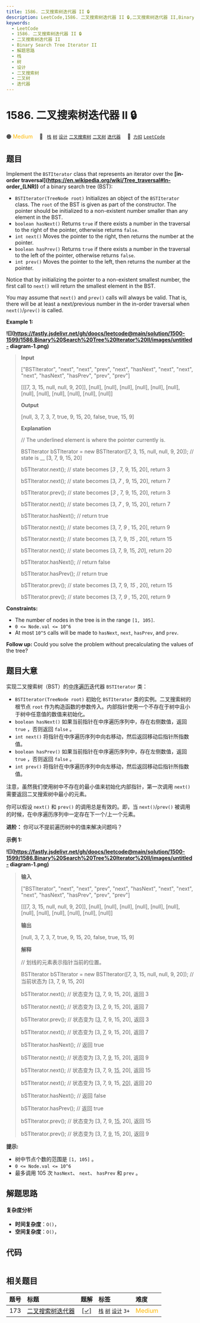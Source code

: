 ```yaml
---
title: 1586. 二叉搜索树迭代器 II 🔒
description: LeetCode,1586. 二叉搜索树迭代器 II 🔒,二叉搜索树迭代器 II,Binary Search Tree Iterator II,解题思路,栈,树,设计,二叉搜索树,二叉树,迭代器
keywords:
  - LeetCode
  - 1586. 二叉搜索树迭代器 II 🔒
  - 二叉搜索树迭代器 II
  - Binary Search Tree Iterator II
  - 解题思路
  - 栈
  - 树
  - 设计
  - 二叉搜索树
  - 二叉树
  - 迭代器
---
```


# 1586. 二叉搜索树迭代器 II 🔒

🟠 <font color=#ffb800>Medium</font>&emsp; 🔖&ensp; [`栈`](/tag/stack.md) [`树`](/tag/tree.md) [`设计`](/tag/design.md) [`二叉搜索树`](/tag/binary-search-tree.md) [`二叉树`](/tag/binary-tree.md) [`迭代器`](/tag/iterator.md)&emsp; 🔗&ensp;[`力扣`](https://leetcode.cn/problems/binary-search-tree-iterator-ii) [`LeetCode`](https://leetcode.com/problems/binary-search-tree-iterator-ii)

## 题目

Implement the `BSTIterator` class that represents an iterator over the **[in-
order traversal](https://en.wikipedia.org/wiki/Tree_traversal#In-
order_\(LNR\))** of a binary search tree (BST):

  * `BSTIterator(TreeNode root)` Initializes an object of the `BSTIterator` class. The `root` of the BST is given as part of the constructor. The pointer should be initialized to a non-existent number smaller than any element in the BST.
  * `boolean hasNext()` Returns `true` if there exists a number in the traversal to the right of the pointer, otherwise returns `false`.
  * `int next()` Moves the pointer to the right, then returns the number at the pointer.
  * `boolean hasPrev()` Returns `true` if there exists a number in the traversal to the left of the pointer, otherwise returns `false`.
  * `int prev()` Moves the pointer to the left, then returns the number at the pointer.

Notice that by initializing the pointer to a non-existent smallest number, the
first call to `next()` will return the smallest element in the BST.

You may assume that `next()` and `prev()` calls will always be valid. That is,
there will be at least a next/previous number in the in-order traversal when
`next()`/`prev()` is called.



**Example 1:**

**![](https://fastly.jsdelivr.net/gh/doocs/leetcode@main/solution/1500-1599/1586.Binary%20Search%20Tree%20Iterator%20II/images/untitled-
diagram-1.png)**

> 
> 
> 
> 
> 
> **Input**
> 
> ["BSTIterator", "next", "next", "prev", "next", "hasNext", "next", "next", "next", "hasNext", "hasPrev", "prev", "prev"]
> 
> [[[7, 3, 15, null, null, 9, 20]], [null], [null], [null], [null], [null], [null], [null], [null], [null], [null], [null], [null]]
> 
> **Output**
> 
> [null, 3, 7, 3, 7, true, 9, 15, 20, false, true, 15, 9]
> 
> 
> 
> **Explanation**
> 
> // The underlined element is where the pointer currently is.
> 
> BSTIterator bSTIterator = new BSTIterator([7, 3, 15, null, null, 9, 20]); // state is __ [3, 7, 9, 15, 20]
> 
> bSTIterator.next(); // state becomes [_3_ , 7, 9, 15, 20], return 3
> 
> bSTIterator.next(); // state becomes [3, _7_ , 9, 15, 20], return 7
> 
> bSTIterator.prev(); // state becomes [_3_ , 7, 9, 15, 20], return 3
> 
> bSTIterator.next(); // state becomes [3, _7_ , 9, 15, 20], return 7
> 
> bSTIterator.hasNext(); // return true
> 
> bSTIterator.next(); // state becomes [3, 7, _9_ , 15, 20], return 9
> 
> bSTIterator.next(); // state becomes [3, 7, 9, _15_ , 20], return 15
> 
> bSTIterator.next(); // state becomes [3, 7, 9, 15, _20_], return 20
> 
> bSTIterator.hasNext(); // return false
> 
> bSTIterator.hasPrev(); // return true
> 
> bSTIterator.prev(); // state becomes [3, 7, 9, _15_ , 20], return 15
> 
> bSTIterator.prev(); // state becomes [3, 7, _9_ , 15, 20], return 9

**Constraints:**

  * The number of nodes in the tree is in the range `[1, 105]`.
  * `0 <= Node.val <= 10^6`
  * At most `10^5` calls will be made to `hasNext`, `next`, `hasPrev`, and `prev`.



**Follow up:** Could you solve the problem without precalculating the values
of the tree?


## 题目大意

实现二叉搜索树（BST）的[中序遍历](https://baike.baidu.com/item/中序遍历/757281?fr=aladdin)迭代器
`BSTIterator` 类：

  * `BSTIterator(TreeNode root)` 初始化 `BSTIterator` 类的实例。二叉搜索树的根节点 `root` 作为构造函数的参数传入。内部指针使用一个不存在于树中且小于树中任意值的数值来初始化。
  * `boolean hasNext()` 如果当前指针在中序遍历序列中，存在右侧数值，返回 `true` ，否则返回 `false` 。
  * `int next()` 将指针在中序遍历序列中向右移动，然后返回移动后指针所指数值。
  * `boolean hasPrev()` 如果当前指针在中序遍历序列中，存在左侧数值，返回 `true` ，否则返回 `false` 。
  * `int prev()` 将指针在中序遍历序列中向左移动，然后返回移动后指针所指数值。

注意，虽然我们使用树中不存在的最小值来初始化内部指针，第一次调用 `next()` 需要返回二叉搜索树中最小的元素。

你可以假设 `next()` 和 `prev()` 的调用总是有效的。即，当 `next()`/`prev()`
被调用的时候，在中序遍历序列中一定存在下一个/上一个元素。

**进阶：** 你可以不提前遍历树中的值来解决问题吗？



**示例 1:**

**![](https://fastly.jsdelivr.net/gh/doocs/leetcode@main/solution/1500-1599/1586.Binary%20Search%20Tree%20Iterator%20II/images/untitled-
diagram-1.png)**

> 
> 
> 
> 
> 
> **输入**
> 
> ["BSTIterator", "next", "next", "prev", "next", "hasNext", "next", "next", "next", "hasNext", "hasPrev", "prev", "prev"]
> 
> [[[7, 3, 15, null, null, 9, 20]], [null], [null], [null], [null], [null], [null], [null], [null], [null], [null], [null], [null]]
> 
> **输出**
> 
> [null, 3, 7, 3, 7, true, 9, 15, 20, false, true, 15, 9]
> 
> 
> 
> **解释**
> 
> // 划线的元素表示指针当前的位置。
> 
> BSTIterator bSTIterator = new BSTIterator([7, 3, 15, null, null, 9, 20]); // 当前状态为 <u> </u> [3, 7, 9, 15, 20]
> 
> bSTIterator.next(); // 状态变为 [<u>3</u>, 7, 9, 15, 20], 返回 3
> 
> bSTIterator.next(); // 状态变为 [3, <u>7</u>, 9, 15, 20], 返回 7
> 
> bSTIterator.prev(); // 状态变为 [<u>3</u>, 7, 9, 15, 20], 返回 3
> 
> bSTIterator.next(); // 状态变为 [3, <u>7</u>, 9, 15, 20], 返回 7
> 
> bSTIterator.hasNext(); // 返回 true
> 
> bSTIterator.next(); // 状态变为 [3, 7, <u>9</u>, 15, 20], 返回 9
> 
> bSTIterator.next(); // 状态变为 [3, 7, 9, <u>15</u>, 20], 返回 15
> 
> bSTIterator.next(); // 状态变为 [3, 7, 9, 15, <u>20</u>], 返回 20
> 
> bSTIterator.hasNext(); // 返回 false
> 
> bSTIterator.hasPrev(); // 返回 true
> 
> bSTIterator.prev(); // 状态变为 [3, 7, 9, <u>15</u>, 20], 返回 15
> 
> bSTIterator.prev(); // 状态变为 [3, 7, <u>9</u>, 15, 20], 返回 9
> 
> 



**提示:**

  * 树中节点个数的范围是 `[1, 105]` 。
  * `0 <= Node.val <= 10^6`
  * 最多调用 105 次 `hasNext`、 `next`、 `hasPrev` 和 `prev` 。


## 解题思路

#### 复杂度分析

- **时间复杂度**：`O()`，
- **空间复杂度**：`O()`，

## 代码

```javascript

```

## 相关题目

<!-- prettier-ignore -->
| 题号 | 标题 | 题解 | 标签 | 难度 |
| :------: | :------ | :------: | :------ | :------ |
| 173 | [二叉搜索树迭代器](https://leetcode.com/problems/binary-search-tree-iterator) | [[✓]](/problem/0173.md) |  [`栈`](/tag/stack.md) [`树`](/tag/tree.md) [`设计`](/tag/design.md) `3+` | <font color=#ffb800>Medium</font> |